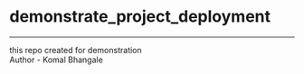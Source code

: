 # demonstrate_project_deployment
<hr>
this repo created for demonstration
<br>
Author - Komal Bhangale

